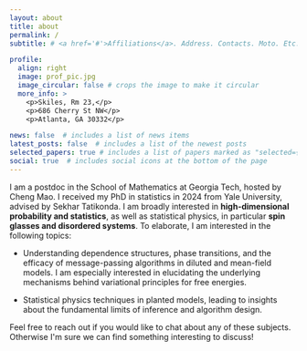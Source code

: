 ```yaml
---
layout: about
title: about
permalink: /
subtitle: # <a href='#'>Affiliations</a>. Address. Contacts. Moto. Etc.

profile:
  align: right
  image: prof_pic.jpg
  image_circular: false # crops the image to make it circular
  more_info: >
    <p>Skiles, Rm 23,</p>
    <p>686 Cherry St NW</p>
    <p>Atlanta, GA 30332</p>

news: false  # includes a list of news items
latest_posts: false  # includes a list of the newest posts
selected_papers: true # includes a list of papers marked as "selected={true}"
social: true  # includes social icons at the bottom of the page
---
```


I am a postdoc in the School of Mathematics at Georgia Tech, hosted by Cheng Mao. I received my PhD in statistics in 2024 from Yale University, advised by Sekhar Tatikonda. I am broadly interested in **high-dimensional probability and statistics**, as well as statistical physics, in particular **spin glasses and disordered systems**. To elaborate, I am interested in the following topics:

* Understanding dependence structures, phase transitions, and the efficacy of message-passing algorithms in diluted and mean-field models. I am especially interested in elucidating the underlying mechanisms behind variational principles for free energies.

* Statistical physics techniques in planted models, leading to insights about the fundamental limits of inference and algorithm design.

<!-- # * Chaining frameworks for bounding suprema of stochastic processes---especially algorithms and explicit constructions of majorizing measures or weighted partitions and their applications in statistics or computer science problems. -->

Feel free to reach out if you would like to chat about any of these subjects. Otherwise I'm sure we can find something interesting to discuss!




<!-- Write your biography here. Tell the world about yourself. Link to your favorite [subreddit](https://reddit.com). You can put a picture in, too. The code is already in, just name your picture `prof_pic.jpg` and put it in the `img/` folder.

Put your address / P.O. box / other info right below your picture. You can also disable any of these elements by editing `profile` property of the YAML header of your `_pages/about.md`. Edit `_bibliography/papers.bib` and Jekyll will render your [publications page](/al-folio/publications/) automatically.

Link to your social media connections, too. This theme is set up to use [Font Awesome icons](https://fontawesome.com/) and [Academicons](https://jpswalsh.github.io/academicons/), like the ones below. Add your Facebook, Twitter, LinkedIn, Google Scholar, or just disable all of them. -->